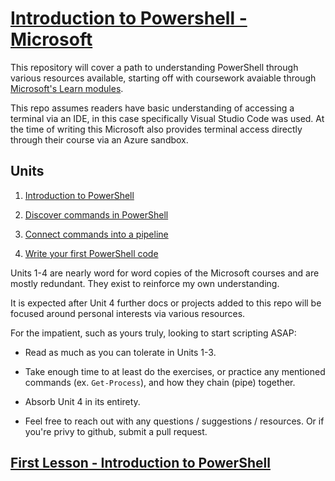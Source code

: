 # [Introduction to Powershell - Microsoft](https://docs.microsoft.com/en-us/learn/modules/introduction-to-powershell/1-introduction)

This repository will cover a path to understanding PowerShell through various resources available, starting off with coursework avaiable through 
[Microsoft's Learn modules](https://docs.microsoft.com/en-us/learn/browse/?terms=powershell&levels=beginner).


This repo assumes readers have basic understanding of accessing a terminal via an IDE, in this case specifically Visual Studio Code was used. At the time of writing this Microsoft also provides terminal access directly through their course via an Azure sandbox. 

## Units

 1. [Introduction to PowerShell](docs/1_Introduction-to-PowerShell.md)

2. [Discover commands in PowerShell](docs/2_Discover-commands-in-PowerShell.md)

3. [Connect commands into a pipeline](docs/3_Connect-commands-into-a-pipeline.md)

4. [Write your first PowerShell code](docs/4_Write-your-first-PowerShell-code.md)

Units 1-4 are nearly word for word copies of the Microsoft courses and are mostly redundant. They exist to reinforce my own understanding.  

It is expected after Unit 4 further docs or projects added to this repo will be focused around personal interests via various resources.  

For the impatient, such as yours truly, looking to start scripting ASAP: </br>
* Read as much as you can tolerate in Units 1-3. 

* Take enough time to at least do the exercises, or practice any mentioned commands (ex. `Get-Process`), and how they chain (pipe) together. 
* Absorb Unit 4 in its entirety.  
* Feel free to reach out with any questions / suggestions / resources. Or if you're privy to github, submit a pull request. 

## [First Lesson - Introduction to PowerShell](/docs/1_Introduction-to-PowerShell.md) </br>